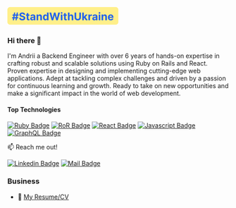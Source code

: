 [![StandWithUkraine](https://raw.githubusercontent.com/vshymanskyy/StandWithUkraine/main/badges/StandWithUkraine.svg)](https://github.com/vshymanskyy/StandWithUkraine/blob/main/docs/README.md)

### Hi there 👋

I'm Andrii a Backend Engineer with over 6 years of hands-on expertise in crafting robust and scalable solutions using Ruby on Rails and React. Proven expertise in designing and implementing cutting-edge web applications. Adept at tackling complex challenges and driven by a passion for continuous learning and growth. Ready to take on new opportunities and make a significant impact in the world of web development.

#### Top Technologies
[![Ruby Badge](https://img.shields.io/badge/-Ruby-b11400?style=for-the-badge&labelColor=black&logo=ruby&logoColor=b11400)](#) [![RoR Badge](https://img.shields.io/badge/-Ruby_on_Rails-d30002?style=for-the-badge&labelColor=black&logo=ruby-on-rails&logoColor=d30002)](#) [![React Badge](https://img.shields.io/badge/-React-61DBFB?style=for-the-badge&labelColor=black&logo=react&logoColor=61DBFB)](#) [![Javascript Badge](https://img.shields.io/badge/-Javascript-F0DB4F?style=for-the-badge&labelColor=black&logo=javascript&logoColor=F0DB4F)](#) [![GraphQL Badge](https://img.shields.io/badge/-GraphQl-e535ab?style=for-the-badge&labelColor=black&logo=graphql&logoColor=e535ab)](#)

📫 Reach me out!

[![Linkedin Badge](https://img.shields.io/badge/-Andrii_Trebukhin-0e76a8?style=flat&labelColor=0e76a8&logo=linkedin&logoColor=white)](https://www.linkedin.com/in/andrii-trebukhin/)
[![Mail Badge](https://img.shields.io/badge/-Andrii_Trebukhin-c0392b?style=flat&labelColor=c0392b&logo=gmail&logoColor=white)](mailto:andrewtrebuhin@gmail.com)

### Business
- :paperclip: [My Resume/CV](https://drive.google.com/file/d/1oylfqA_Z3SR4vkrHt8tvv3EhNKmvsnTc/view)

